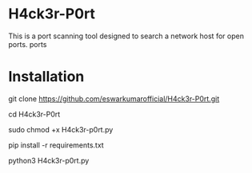 # H4ck3r-P0rt

This is a port scanning tool designed to search a network host for open ports.
ports

# Installation

git clone https://github.com/eswarkumarofficial/H4ck3r-P0rt.git

cd H4ck3r-P0rt

sudo chmod +x H4ck3r-p0rt.py

pip install -r requirements.txt

python3 H4ck3r-p0rt.py

